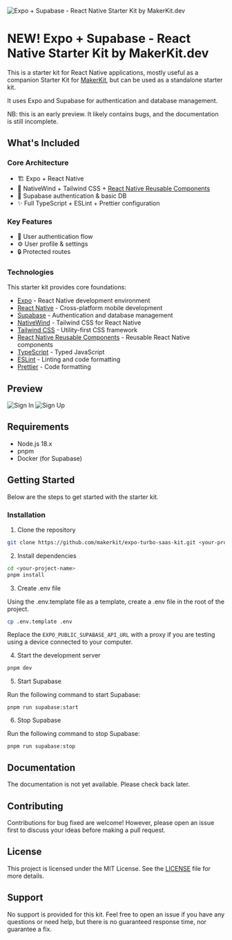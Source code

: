 ![Expo + Supabase - React Native Starter Kit by MakerKit.dev](apps/expo-app/assets/images/makerkit.webp)

# NEW! Expo + Supabase - React Native Starter Kit by MakerKit.dev

This is a starter kit for React Native applications, mostly useful as a
companion Starter Kit for [MakerKit](https://makerkit.dev), but can be used as a
standalone starter kit.

It uses Expo and Supabase for authentication and database management.

NB: this is an early preview. It likely contains bugs, and the documentation is
still incomplete.

## What's Included

### Core Architecture

- 🏗️ Expo + React Native
- 🎨 NativeWind + Tailwind CSS +
  [React Native Reusable Components](https://rnr-docs.vercel.app/getting-started/introduction/)
- 🔐 Supabase authentication & basic DB
- ✨ Full TypeScript + ESLint + Prettier configuration

### Key Features

- 👤 User authentication flow
- ⚙️ User profile & settings
- 🔒 Protected routes

### Technologies

This starter kit provides core foundations:

- [Expo](https://expo.dev/) - React Native development environment
- [React Native](https://reactnative.dev/) - Cross-platform mobile development
- [Supabase](https://supabase.com/) - Authentication and database management
- [NativeWind](https://nativewind.dev/) - Tailwind CSS for React Native
- [Tailwind CSS](https://tailwindcss.com/) - Utility-first CSS framework
- [React Native Reusable Components](https://rnr-docs.vercel.app/getting-started/introduction/) -
  Reusable React Native components
- [TypeScript](https://www.typescriptlang.org/) - Typed JavaScript
- [ESLint](https://eslint.org/) - Linting and code formatting
- [Prettier](https://prettier.io/) - Code formatting

## Preview

![Sign In](apps/expo-app/assets/images/sign-in.png)
![Sign Up](apps/expo-app/assets/images/sign-up.png)

## Requirements

- Node.js 18.x
- pnpm
- Docker (for Supabase)

## Getting Started

Below are the steps to get started with the starter kit.

### Installation

1. Clone the repository

```bash
git clone https://github.com/makerkit/expo-turbo-saas-kit.git <your-project-name>
```

2. Install dependencies

```bash
cd <your-project-name>
pnpm install
```

3. Create .env file

Using the .env.template file as a template, create a .env file in the root of the project.

```bash
cp .env.template .env
```

Replace the `EXPO_PUBLIC_SUPABASE_API_URL` with a proxy if you are testing using a device connected to your computer.

4. Start the development server

```bash
pnpm dev
```

5. Start Supabase

Run the following command to start Supabase:

```
pnpm run supabase:start
```

6. Stop Supabase

Run the following command to stop Supabase:

```
pnpm run supabase:stop
```

## Documentation

The documentation is not yet available. Please check back later.

## Contributing

Contributions for bug fixed are welcome! However, please open an issue first to
discuss your ideas before making a pull request.

## License

This project is licensed under the MIT License. See the [LICENSE](LICENSE) file
for more details.

## Support

No support is provided for this kit. Feel free to open an issue if you have any
questions or need help, but there is no guaranteed response time, nor guarantee
a fix.
